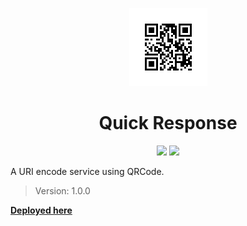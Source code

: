 <p align="center"><img src="https://raw.githubusercontent.com/JayBIOS/quickresponse/master/deployed_here.png"/></p>
<h1 align="center">Quick Response</h1>
<p align="center">
<a href="https://www.codacy.com/app/jonathan-b-d-o-s/quickresponse?utm_source=github.com&amp;utm_medium=referral&amp;utm_content=JayBIOS/quickresponse&amp;utm_campaign=Badge_Grade"><img src="https://api.codacy.com/project/badge/Grade/5a78d07b46e349dba78513df891dc9c8"/></a>
<a href="https://travis-ci.org/JayBIOS/quickresponse"><img src="https://travis-ci.org/JayBIOS/quickresponse.svg?branch=master"/></a>
</p>

A URI encode service using QRCode.

> Version: 1.0.0

[**Deployed here**](https://quickresponse.jaybios.me/)
